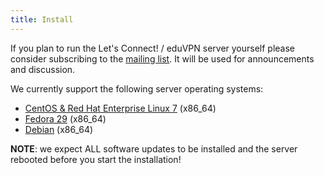 ```yaml
---
title: Install
---
```


If you plan to run the Let's Connect! / eduVPN server yourself please consider 
subscribing to the [mailing list](https://list.surfnet.nl/mailman/listinfo/eduvpn-deploy). 
It will be used for announcements and discussion.

We currently support the following server operating systems:

* [CentOS & Red Hat Enterprise Linux 7](https://github.com/eduvpn/documentation/blob/master/DEPLOY_CENTOS.md) (x86_64)
* [Fedora 29](https://github.com/eduvpn/documentation/blob/master/DEPLOY_FEDORA.md) (x86_64)
* [Debian](https://github.com/eduvpn/documentation/blob/master/DEPLOY_DEBIAN.md) (x86_64)

**NOTE**: we expect ALL software updates to be installed and the server 
rebooted before you start the installation!
